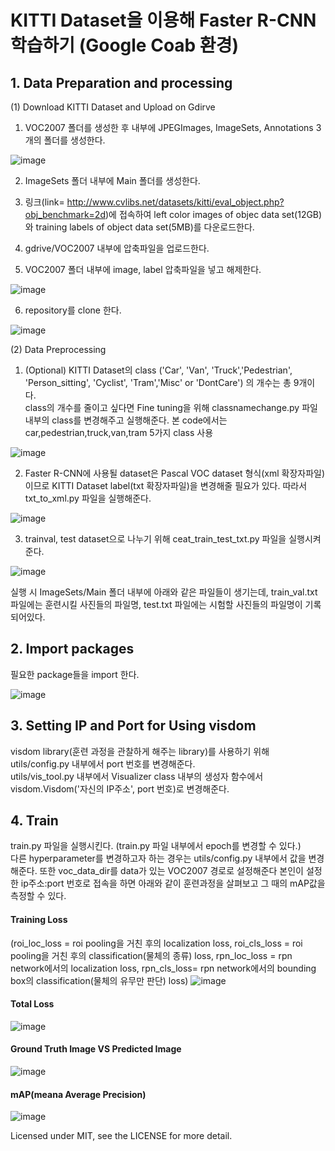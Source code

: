 # KITTI Dataset을 이용해 Faster R-CNN 학습하기  (Google Coab 환경)

## 1. Data Preparation and processing 

(1) Download KITTI Dataset and Upload on Gdirve  

1. VOC2007 폴더를 생성한 후 내부에 JPEGImages, ImageSets, Annotations 3개의 폴더를 생성한다.  

![image](https://user-images.githubusercontent.com/69920975/122263210-2362c000-cf11-11eb-9ae1-d26932e05be6.png)

2. ImageSets 폴더 내부에 Main 폴더를 생성한다.

3. 링크(link= http://www.cvlibs.net/datasets/kitti/eval_object.php?obj_benchmark=2d)에 접속하여 left color images of objec data set(12GB)와 training labels of object data set(5MB)를 다운로드한다.  

4. gdrive/VOC2007 내부에 압축파일을 업로드한다. 

5. VOC2007 폴더 내부에 image, label 압축파일을 넣고 해제한다. 

![image](https://user-images.githubusercontent.com/69920975/122277916-6036b300-cf21-11eb-8cc2-9f23529d8510.png)

6. repository를 clone 한다.  

![image](https://user-images.githubusercontent.com/69920975/122323198-ae6ba680-cf61-11eb-9d66-54f88a8060fe.png)


(2) Data Preprocessing  

1. (Optional) KITTI Dataset의 class ('Car', 'Van', 'Truck','Pedestrian', 'Person_sitting', 'Cyclist', 'Tram','Misc' or 'DontCare') 의 개수는 총 9개이다.  
class의 개수를 줄이고 싶다면 Fine tuning을 위해 classnamechange.py 파일 내부의 class를 변경해주고 실행해준다. 본 code에서는 car,pedestrian,truck,van,tram 5가지 class 사용

![image](https://user-images.githubusercontent.com/69920975/122277987-73e21980-cf21-11eb-8ccd-f91759339c24.png)

2. Faster R-CNN에 사용될 dataset은 Pascal VOC dataset 형식(xml 확장자파일)이므로 KITTI Dataset label(txt 확장자파일)을 변경해줄 필요가 있다.
따라서 txt_to_xml.py 파일을 실행해준다.  

![image](https://user-images.githubusercontent.com/69920975/122324147-428a3d80-cf63-11eb-987b-518af20c5752.png)

3. trainval, test dataset으로 나누기 위해 ceat_train_test_txt.py 파일을 실행시켜준다.  

![image](https://user-images.githubusercontent.com/69920975/122324178-50d85980-cf63-11eb-8b9a-9be747e2c758.png)

실행 시 ImageSets/Main 폴더 내부에 아래와 같은 파일들이 생기는데, train_val.txt 파일에는 훈련시킬 사진들의 파일명, test.txt 파일에는 시험할 사진들의 파일명이 기록되어있다.  

## 2. Import packages

필요한 package들을 import 한다.  

![image](https://user-images.githubusercontent.com/69920975/122324218-65b4ed00-cf63-11eb-8df9-2864a2511e52.png)

## 3. Setting IP and Port for Using visdom  

visdom library(훈련 과정을 관찰하게 해주는 library)를 사용하기 위해 utils/config.py 내부에서 port 번호를 변경해준다.   
utils/vis_tool.py 내부에서  Visualizer class 내부의 생성자 함수에서 visdom.Visdom('자신의 IP주소', port 번호)로 변경해준다.

## 4. Train  

train.py 파일을 실행시킨다. (train.py 파일 내부에서 epoch를 변경할 수 있다.)  
다른 hyperparameter를 변경하고자 하는 경우는 utils/config.py 내부에서 값을 변경해준다. 또한 voc_data_dir를 data가 있는 VOC2007 경로로 설정해준다
본인이 설정한 ip주소:port 번호로 접속을 하면 아래와 같이 훈련과정을 살펴보고 그 때의 mAP값을 측정할 수 있다.   

#### Training Loss  
(roi_loc_loss = roi pooling을 거친 후의 localization loss, roi_cls_loss = roi pooling을 거친 후의 classification(물체의 종류) loss, rpn_loc_loss = rpn network에서의 localization loss, rpn_cls_loss= rpn network에서의 bounding box의 classification(물체의 유무만 판단) loss)
![image](https://user-images.githubusercontent.com/69920975/122257685-35416480-cf0b-11eb-9690-a9dace1d2373.png)  
  
#### Total Loss

![image](https://user-images.githubusercontent.com/69920975/122258688-4a6ac300-cf0c-11eb-8b21-91699b0e7dd7.png)

  
#### Ground Truth Image VS Predicted Image  

![image](https://user-images.githubusercontent.com/69920975/122258459-04adfa80-cf0c-11eb-9cc2-e76eb5038bd8.png)


#### mAP(meana Average Precision)  

![image](https://user-images.githubusercontent.com/69920975/122258755-5eaec000-cf0c-11eb-89eb-3fc429bfbfd0.png)  

  


Licensed under MIT, see the LICENSE for more detail.


